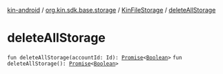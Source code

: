 [kin-android](../../index.md) / [org.kin.sdk.base.storage](../index.md) / [KinFileStorage](index.md) / [deleteAllStorage](./delete-all-storage.md)

# deleteAllStorage

`fun deleteAllStorage(accountId: Id): `[`Promise`](../../org.kin.sdk.base.tools/-promise/index.md)`<`[`Boolean`](https://kotlinlang.org/api/latest/jvm/stdlib/kotlin/-boolean/index.html)`>`
`fun deleteAllStorage(): `[`Promise`](../../org.kin.sdk.base.tools/-promise/index.md)`<`[`Boolean`](https://kotlinlang.org/api/latest/jvm/stdlib/kotlin/-boolean/index.html)`>`